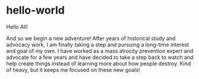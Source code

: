 # hello-world

Hello All!

And so we begin a new adventure! After years of historical study and advocacy work, I am finally taking a step and pursuing a long-time interest and goal of my own.
I have worked as a mass atrocity prevention expert and advocate for a few years and have decided to take a step back to watch and help create things instead of learning more about how people destroy. Kind of heavy, but it keeps me focused on these new goals!
